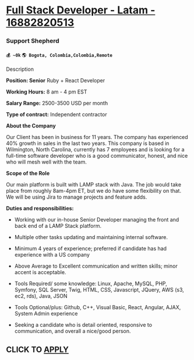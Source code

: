 # [Full Stack Developer - Latam - 16882820513](https://www.remotewlb.com/apply/full-stack-developer-latam-16882820513)  
### Support Shepherd  
#### `💰 ~0k` `🌎 Bogota, Colombia,Colombia,Remote`  

Description

**Position: Senior** Ruby + React Developer

 **Working Hours:** 8 am - 4 pm EST

 **Salary Range:** 2500-3500 USD per month

 **Type of contract:** Independent contractor

 **About the Company**

Our Client has been in business for 11 years. The company has experienced 40% growth in sales in the last two years. This company is based in Wilmington, North Carolina, currently has 7 employees and is looking for a full-time software developer who is a good communicator, honest, and nice who will mesh well with the team.  

 **Scope of the Role**

Our main platform is built with LAMP stack with Java. The job would take place from roughly 8am-4pm ET, but we do have some flexibility on that. We will be using Jira to manage projects and feature adds.

 **Duties and responsibilities:**

  * Working with our in-house Senior Developer managing the front and back end of a LAMP Stack platform.
  * Multiple other tasks updating and maintaining internal software.

  * Minimum 4 years of experience; preferred if candidate has had experience with a US company
  * Above Average to Excellent communication and written skills; minor accent is acceptable.
  * Tools Required/ some knowledge: Linux, Apache, MySQL, PHP, Symfony, SQL Server, Twig, HTML, CSS, Javascript, JQuery, AWS (s3, ec2, rds), Java, JSON
  * Tools Optional/plus: Github, C++, Visual Basic, React, Angular, AJAX, System Admin experience
  * Seeking a candidate who is detail oriented, responsive to communication, and overall a nice/good person.

  
## CLICK TO [APPLY](https://www.remotewlb.com/apply/full-stack-developer-latam-16882820513)

